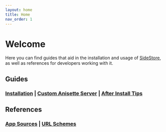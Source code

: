 ```yaml
---
layout: home
title: Home
nav_order: 1
---
```


# Welcome

Here you can find guides that aid in the installation and usage of [SideStore](https://sidestore.io), as well as references for developers working with it.

## Guides

### [Installation](/guides/install) | [Custom Anisette Server](/guides/custom-anisette) | [After Install Tips](/guides/after-install.md)

## References

### [App Sources](/references/sources) | [URL Schemes](/references/url-schemes)
